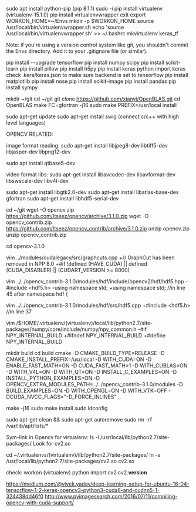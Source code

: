 sudo apt install python-pip (pip 8.1.1)
sudo -i
pip install virtualenv (virtualenv-15.1.0)
pip install virtualenvwrapper
exit
export WORKON_HOME=~/Envs
mkdir -p $WORKON_HOME
source /usr/local/bin/virtualenvwrapper.sh
echo 'source /usr/local/bin/virtualenvwrapper.sh' >> ~/.bashrc
mkvirtualenv keras_tf

Note: if you're using a version control system like git, you shouldn't commit the Envs directory. Add it to your .gitignore file (or similar).

pip install --upgrade tensorflow
pip install numpy scipy
pip install scikit-learn
pip install pillow
pip install h5py
pip install keras
  python
  import keras
check .kera/keras.json to make sure backend is set to tensorflow
pip install matplotlib
pip install nose
pip install scikit-image
pip install pandas
pip install sympy

mkdir ~/git
cd ~/git
git clone https://github.com/xianyi/OpenBLAS.git
cd OpenBLAS
make FC=gfortran -j16
sudo make PREFIX=/usr/local install

sudo apt-get update
sudo apt-get install swig (connect c/c++ with high level languages)

OPENCV RELATED:

image format reading:
sudo apt-get install libjpeg8-dev libtiff5-dev libjasper-dev libpng12-dev

sudo apt install qtbase5-dev

video format libs:
sudo apt-get install libavcodec-dev libavformat-dev libswscale-dev libv4l-dev

sudo apt-get install libgtk2.0-dev
sudo apt-get install libatlas-base-dev gfortran
sudo apt-get install libhdf5-serial-dev

cd ~/git
wget -O opencv.zip https://github.com/Itseez/opencv/archive/3.1.0.zip
wget -O opencv_contrib.zip https://github.com/Itseez/opencv_contrib/archive/3.1.0.zip
unzip opencv.zip
unzip opencv_contrib.zip

cd opencv-3.1.0

vim ../modules/cudalegacy/src/graphcuts.cpp
+// GraphCut has been removed in NPP 8.0
+#if !defined (HAVE_CUDA) || defined (CUDA_DISABLER) || (CUDART_VERSION >= 8000)

vim ../../opencv_contrib-3.1.0/modules/hdf/include/opencv2/hdf/hdf5.hpp
-#include <hdf5.h>
-using namespace std;
+using namespace std; //in line 45 after namespace hdf {

vim ../../opencv_contrib-3.1.0/modules/hdf/src/hdf5.cpp
+#include <hdf5.h> //in line 37

vim /$HOME/.virtualenv/(virtualenv)/local/lib/python2.7/site-packages/numpy/core/include/numpy/npy_common.h
-#if NPY_INTERNAL_BUILD
+#ifndef NPY_INTERNAL_BUILD
+#define NPY_INTERNAL_BUILD

mkdir build
cd build
cmake -D CMAKE_BUILD_TYPE=RELEASE -D CMAKE_INSTALL_PREFIX=/usr/local -D WITH_CUDA=ON -D ENABLE_FAST_MATH=ON -D CUDA_FAST_MATH=1 -D WITH_CUBLAS=ON -D WITH_V4L=ON -D WITH_QT=ON -D INSTALL_C_EXAMPLES=ON -D INSTALL_PYTHON_EXAMPLES=ON -D OPENCV_EXTRA_MODULES_PATH=../../opencv_contrib-3.1.0/modules -D BUILD_EXAMPLES=ON -D WITH_OPENGL=ON -D WITH_VTK=OFF -DCUDA_NVCC_FLAGS="-D_FORCE_INLINES" ..



make -j16
sudo make install
sudo ldconfig

sudo apt-get clean && sudo apt-get autoremove
sudo rm -rf /var/lib/apt/lists/*

Sym-link in Opencv for virtualenv:
ls -l /usr/local/lib/python2.7/site-packages/
Look for cv2.so

cd ~/.virtualenvs/(virtualenv)/lib/python2.7/site-packages/
ln -s /usr/local/lib/python2.7/site-packages/cv2.so cv2.so

check:
workon (virtualenv)
python
import cv2
cv2.__version__

https://medium.com/@vivek.yadav/deep-learning-setup-for-ubuntu-16-04-tensorflow-1-2-keras-opencv3-python3-cuda8-and-cudnn5-1-324438dd46f0
http://www.pyimagesearch.com/2016/07/11/compiling-opencv-with-cuda-support/

